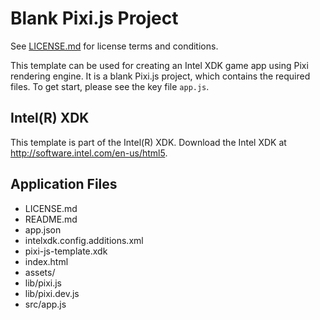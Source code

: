 # Blank Pixi.js Project

See [LICENSE.md]() for license terms and conditions.

This template can be used for creating an Intel XDK game app using Pixi rendering engine. It is a blank Pixi.js project, which contains the required files. To get start, please see the key file `app.js`.

Intel(R) XDK
-------------------------------------------
This template is part of the Intel(R) XDK. 
Download the Intel XDK at http://software.intel.com/en-us/html5.

Application Files
-----------------
* LICENSE.md
* README.md
* app.json
* intelxdk.config.additions.xml
* pixi-js-template.xdk
* index.html
* assets/
* lib/pixi.js
* lib/pixi.dev.js
* src/app.js
